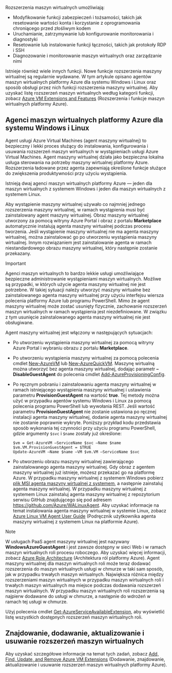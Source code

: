

Rozszerzenia maszyn wirtualnych umożliwiają:

* Modyfikowanie funkcji zabezpieczeń i tożsamości, takich jak resetowanie wartości konta i korzystanie z oprogramowania chroniącego przed złośliwym kodem
* Uruchamianie, zatrzymywanie lub konfigurowanie monitorowania i diagnostyki
* Resetowanie lub instalowanie funkcji łączności, takich jak protokoły RDP i SSH
* Diagnozowanie i monitorowanie maszyn wirtualnych oraz zarządzanie nimi

Istnieje również wiele innych funkcji. Nowe funkcje rozszerzenia maszyny wirtualnej są regularnie wydawane. W tym artykule opisano agentów maszyn wirtualnych platformy Azure dla systemu Windows i Linux oraz sposób obsługi przez nich funkcji rozszerzenia maszyny wirtualnej. Aby uzyskać listę rozszerzeń maszyn wirtualnych według kategorii funkcji, zobacz [Azure VM Extensions and Features](../articles/virtual-machines/virtual-machines-windows-extensions-features.md?toc=%2fazure%2fvirtual-machines%2fwindows%2ftoc.json) (Rozszerzenia i funkcje maszyn wirtualnych platformy Azure).

## <a name="azure-vm-agents-for-windows-and-linux"></a>Agenci maszyn wirtualnych platformy Azure dla systemu Windows i Linux
Agent usługi Azure Virtual Machines (agent maszyny wirtualnej) to bezpieczny i lekki proces służący do instalowania, konfigurowania i usuwania rozszerzeń maszyn wirtualnych w wystąpieniach usługi Azure Virtual Machines. Agent maszyny wirtualnej działa jako bezpieczna lokalna usługa sterowania na potrzeby maszyny wirtualnej platformy Azure. Rozszerzenia ładowane przez agenta zapewniają określone funkcje służące do zwiększenia produktywności przy użyciu wystąpienia.

Istnieją dwaj agenci maszyn wirtualnych platformy Azure — jeden dla maszyn wirtualnych z systemem Windows i jeden dla maszyn wirtualnych z systemem Linux.

Aby wystąpienie maszyny wirtualnej używało co najmniej jednego rozszerzenia maszyny wirtualnej, w ramach wystąpienia musi być zainstalowany agent maszyny wirtualnej. Obraz maszyny wirtualnej utworzony za pomocą witryny Azure Portal i obraz z portalu **Marketplace** automatycznie instalują agenta maszyny wirtualnej podczas procesu tworzenia. Jeśli wystąpienie maszyny wirtualnej nie ma agenta maszyny wirtualnej, można zainstalować go po utworzeniu wystąpienia maszyny wirtualnej. Innym rozwiązaniem jest zainstalowanie agenta w ramach niestandardowego obrazu maszyny wirtualnej, który następnie zostanie przekazany.

> [!IMPORTANT]
> Agenci maszyn wirtualnych to bardzo lekkie usługi umożliwiające bezpieczne administrowanie wystąpieniami maszyn wirtualnych. Możliwe są przypadki, w których użycie agenta maszyny wirtualnej nie jest potrzebne. W takiej sytuacji należy utworzyć maszyny wirtualne bez zainstalowanego agenta maszyny wirtualnej przy użyciu interfejsu wiersza polecenia platformy Azure lub programu PowerShell. Mimo że agent maszyny wirtualnej może zostać usunięty fizycznie, zachowanie rozszerzeń maszyn wirtualnych w ramach wystąpienia jest niezdefiniowane. W związku z tym usunięcie zainstalowanego agenta maszyny wirtualnej nie jest obsługiwane.
>

Agent maszyny wirtualnej jest włączony w następujących sytuacjach:

* Po utworzeniu wystąpienia maszyny wirtualnej za pomocą witryny Azure Portal i wybraniu obrazu z portalu **Marketplace**.
* Po utworzeniu wystąpienia maszyny wirtualnej za pomocą polecenia cmdlet [New-AzureVM](https://msdn.microsoft.com/library/azure/dn495254.aspx) lub [New-AzureQuickVM](https://msdn.microsoft.com/library/azure/dn495183.aspx). Maszynę wirtualną można utworzyć bez agenta maszyny wirtualnej, dodając parametr **–DisableGuestAgent** do polecenia cmdlet [Add-AzureProvisioningConfig](https://msdn.microsoft.com/library/azure/dn495299.aspx).

* Po ręcznym pobraniu i zainstalowaniu agenta maszyny wirtualnej w ramach istniejącego wystąpienia maszyny wirtualnej i ustawienia parametru **ProvisionGuestAgent** na wartość **true**. Tej metody można użyć w przypadku agentów systemu Windows i Linux za pomocą polecenia programu PowerShell lub wywołania REST. Jeśli wartość parametru **ProvisionGuestAgent** nie zostanie ustawiona po ręcznej instalacji agenta maszyny wirtualnej, dodanie agenta maszyny wirtualnej nie zostanie poprawnie wykryte. Poniższy przykład kodu przedstawia sposób wykonania tej czynności przy użyciu programu PowerShell, gdzie argumenty `$svc` i `$name` zostały już określone:

      $vm = Get-AzureVM –ServiceName $svc –Name $name
      $vm.VM.ProvisionGuestAgent = $TRUE
      Update-AzureVM –Name $name –VM $vm.VM –ServiceName $svc

* Po utworzeniu obrazu maszyny wirtualnej zawierającego zainstalowanego agenta maszyny wirtualnej. Gdy obraz z agentem maszyny wirtualnej już istnieje, możesz przekazać go na platformę Azure. W przypadku maszyny wirtualnej z systemem Windows pobierz [plik MSI agenta maszyny wirtualnej z systemem](http://go.microsoft.com/fwlink/?LinkID=394789), a następnie zainstaluj agenta maszyny wirtualnej. W przypadku maszyny wirtualnej z systemem Linux zainstaluj agenta maszyny wirtualnej z repozytorium serwisu GitHub znajdującego się pod adresem <https://github.com/Azure/WALinuxAgent>. Aby uzyskać informacje na temat instalowania agenta maszyny wirtualnej w systemie Linux, zobacz [Azure Linux VM Agent User Guide](../articles/virtual-machines/virtual-machines-linux-agent-user-guide.md?toc=%2fazure%2fvirtual-machines%2flinux%2ftoc.json) (Podręcznik użytkownika agenta maszyny wirtualnej z systemem Linux na platformie Azure).

> [!NOTE]
> W usługach PaaS agent maszyny wirtualnej jest nazywany **WindowsAzureGuestAgent** i jest zawsze dostępny w sieci Web i w ramach maszyn wirtualnych roli procesu roboczego. Aby uzyskać więcej informacji, zobacz [Azure Role Architecture](http://blogs.msdn.com/b/kwill/archive/2011/05/05/windows-azure-role-architecture.aspx) (Architektura ról platformy Azure). Agent maszyny wirtualnej dla maszyn wirtualnych roli może teraz dodawać rozszerzenia do maszyn wirtualnych usługi w chmurze w taki sam sposób, jak w przypadku trwałych maszyn wirtualnych. Największa różnica między rozszerzeniami maszyn wirtualnych w przypadku maszyn wirtualnych roli i trwałych maszyn wirtualnych ma miejsce podczas dodawania rozszerzeń maszyn wirtualnych. W przypadku maszyn wirtualnych roli rozszerzenia są najpierw dodawane do usługi w chmurze, a następnie do wdrożeń w ramach tej usługi w chmurze.
>
> Użyj polecenia cmdlet [Get-AzureServiceAvailableExtension](https://msdn.microsoft.com/library/azure/dn722498.aspx), aby wyświetlić listę wszystkich dostępnych rozszerzeń maszyn wirtualnych roli.
>
>

## <a name="find-add-update-and-remove-vm-extensions"></a>Znajdowanie, dodawanie, aktualizowanie i usuwanie rozszerzeń maszyn wirtualnych
Aby uzyskać szczegółowe informacje na temat tych zadań, zobacz [Add, Find, Update, and Remove Azure VM Extensions](../articles/virtual-machines/virtual-machines-windows-classic-manage-extensions.md?toc=%2fazure%2fvirtual-machines%2fwindows%2fclassic%2ftoc.json) (Dodawanie, znajdowanie, aktualizowanie i usuwanie rozszerzeń maszyn wirtualnych platformy Azure).
